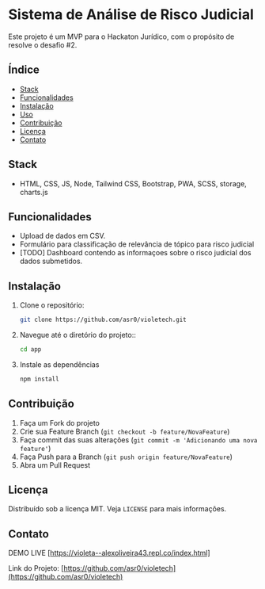 

# Sistema de Análise de Risco Judicial

Este projeto é um MVP para o Hackaton Jurídico, com o propósito de resolve o desafio #2.

## Índice

- [Stack](#Stack)
- [Funcionalidades](#funcionalidades)
- [Instalação](#instalação)
- [Uso](#uso)
- [Contribuição](#contribuição)
- [Licença](#licença)
- [Contato](#contato)


## Stack

- HTML, CSS, JS, Node, Tailwind CSS, Bootstrap, PWA, SCSS, storage, charts.js

## Funcionalidades

- Upload de dados em CSV.
- Formulário para classificação de relevância de tópico para risco judicial
- [TODO] Dashboard contendo as informaçoes sobre o risco judicial dos dados submetidos.

## Instalação

1. Clone o repositório:
   ```sh
   git clone https://github.com/asr0/violetech.git

2. Navegue até o diretório do projeto::
   ```sh
   cd app


3. Instale as dependências
   ```sh
   npm install


## Contribuição

1. Faça um Fork do projeto
2. Crie sua Feature Branch (`git checkout -b feature/NovaFeature`)
3. Faça commit das suas alterações (`git commit -m 'Adicionando uma nova feature'`)
4. Faça Push para a Branch (`git push origin feature/NovaFeature`)
5. Abra um Pull Request

## Licença

Distribuído sob a licença MIT. Veja `LICENSE` para mais informações.

## Contato

DEMO LIVE [https://violeta--alexoliveira43.repl.co/index.html]

Link do Projeto: [https://github.com/asr0/violetech](https://github.com/asr0/violetech)